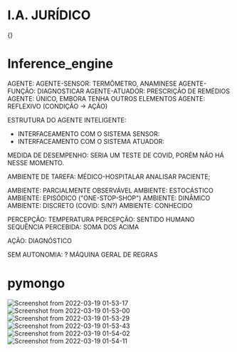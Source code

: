 # I.A. JURÍDICO

{}

# Inference_engine

AGENTE:
AGENTE-SENSOR: TERMÔMETRO,  ANAMINESE
AGENTE-FUNÇÃO: DIAGNOSTICAR
AGENTE-ATUADOR: PRESCRIÇÃO DE REMÉDIOS
AGENTE: ÚNICO,  EMBORA TENHA OUTROS ELEMENTOS
AGENTE: REFLEXIVO (CONDIÇÃO -> AÇÃO)


ESTRUTURA DO AGENTE INTELIGENTE: 
- INTERFACEAMENTO COM O SISTEMA SENSOR:
- INTERFACEAMENTO COM O SISTEMA ATUADOR:


MEDIDA DE DESEMPENHO: SERIA UM TESTE DE COVID, PORÉM NÃO HÁ NESSE MOMENTO.	

AMBIENTE DE TAREFA: MÉDICO-HOSPITALAR ANALISAR PACIENTE;

AMBIENTE: PARCIALMENTE OBSERVÁVEL
AMBIENTE: ESTOCÁSTICO
AMBIENTE: EPISÓDICO ("ONE-STOP-SHOP")
AMBIENTE: DINÂMICO
AMBIENTE: DISCRETO (COVID: S/N?)
AMBIENTE: CONHECIDO


PERCEPÇÃO: TEMPERATURA
PERCEPÇÃO: SENTIDO HUMANO
SEQUÊNCIA PERCEBIDA: SOMA DOS ACIMA

AÇÃO: DIAGNÓSTICO

SEM AUTONOMIA: ?
MÁQUINA GERAL DE REGRAS

# pymongo
![Screenshot from 2022-03-19 01-53-17](https://user-images.githubusercontent.com/54047352/159107477-541a148e-dffc-4428-b89d-bef2930cfe5d.png)
![Screenshot from 2022-03-19 01-53-00](https://user-images.githubusercontent.com/54047352/159107478-5b2ecca0-e5c8-456f-abf7-9efd1f56e3c3.png)
![Screenshot from 2022-03-19 01-53-29](https://user-images.githubusercontent.com/54047352/159107480-f5879fb7-86b3-41dc-bb0a-46549f58900f.png)
![Screenshot from 2022-03-19 01-53-43](https://user-images.githubusercontent.com/54047352/159107481-04801bf9-142b-453d-9398-3a763b17459c.png)
![Screenshot from 2022-03-19 01-54-02](https://user-images.githubusercontent.com/54047352/159107484-ebaf336a-b598-4098-9f30-92cf08603d0a.png)
![Screenshot from 2022-03-19 01-54-11](https://user-images.githubusercontent.com/54047352/159107487-660447ba-02c9-4142-9243-72ed438060b6.png)

